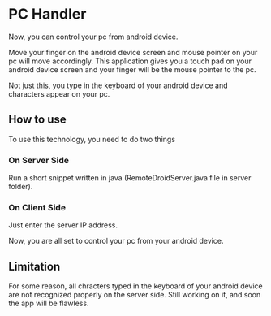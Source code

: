 # PC Handler
Now, you can control your pc from android device. 

Move your finger on the android device screen and mouse pointer on your pc will move accordingly.
This application gives you a touch pad on your android device screen and your finger will be the mouse pointer to the pc.

Not just this, you type in the keyboard of your android device and characters appear on your pc.

## How to use
To use this technology, you need to do two things

### On Server Side
Run a short snippet written in java (RemoteDroidServer.java file in server folder).

### On Client Side
Just enter the server IP address.

Now, you are all set to control your pc from your android device.

## Limitation
For some reason, all chracters typed in the keyboard of your android device are not recognized properly on the server side.
Still working on it, and soon the app will be flawless.
